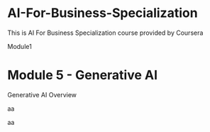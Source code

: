 # AI-For-Business-Specialization
This is AI For Business Specialization course provided by Coursera


Module1


# Module 5 - Generative AI 
Generative AI Overview

aa

aa

